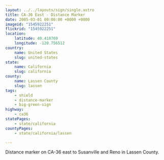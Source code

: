 ```yaml
---
layout: ../../layouts/sign/single.astro
title: CA-36 East - Distance Marker
date: 2005-03-01 00:00:00 +0000 +0000
imageid: "1545922251"
flickrid: "1545922251"
location:
    latitude: 40.410769
    longitude: -120.756512
country:
    name: United States
    slug: united-states
state:
    name: California
    slug: california
county:
    name: Lassen County
    slug: lassen
tags:
    - shield
    - distance-marker
    - big-green-sign
highway:
    - ca36
statePages:
    - state/california
countyPages:
    - state/california/lassen

---
```

Distance marker on CA-36 east to Susanville and Reno in Lassen County.